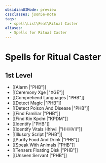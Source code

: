 ```yaml
---
obsidianUIMode: preview
cssclasses: json5e-note
tags:
  - spell\List\Feat\Ritual Caster
aliases:
  - Spells for Ritual Caster
---
```

# Spells for Ritual Caster

## 1st Level

- [[Alarm \|"PHB"]] 
- [[Ceremony Xge \|"XGE"]] 
- [[Comprehend Languages \|"PHB"]] 
- [[Detect Magic \|"PHB"]] 
- [[Detect Poison And Disease \|"PHB"]] 
- [[Find Familiar \|"PHB"]] 
- [[Find Kin Kpdm \|"KPDM"]] 
- [[Identify \|"PHB"]] 
- [[Identify Vitals Hhhvii \|"HHHVII"]] 
- [[Illusory Script \|"PHB"]] 
- [[Purify Food And Drink \|"PHB"]] 
- [[Speak With Animals \|"PHB"]] 
- [[Tensers Floating Disk \|"PHB"]] 
- [[Unseen Servant \|"PHB"]]
